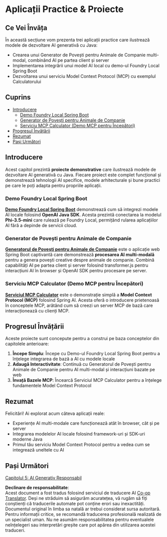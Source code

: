 <!--
CO_OP_TRANSLATOR_METADATA:
{
  "original_hash": "14c0a61ecc1cd2012a9c129236dfdf71",
  "translation_date": "2025-07-29T16:17:18+00:00",
  "source_file": "04-PracticalSamples/README.md",
  "language_code": "ro"
}
-->
# Aplicații Practice & Proiecte

## Ce Vei Învăța
În această secțiune vom prezenta trei aplicații practice care ilustrează modele de dezvoltare AI generativă cu Java:
- Crearea unui Generator de Povești pentru Animale de Companie multi-modal, combinând AI pe partea client și server
- Implementarea integrării unui model AI local cu demo-ul Foundry Local Spring Boot
- Dezvoltarea unui serviciu Model Context Protocol (MCP) cu exemplul Calculatorului

## Cuprins

- [Introducere](../../../04-PracticalSamples)
  - [Demo Foundry Local Spring Boot](../../../04-PracticalSamples)
  - [Generator de Povești pentru Animale de Companie](../../../04-PracticalSamples)
  - [Serviciu MCP Calculator (Demo MCP pentru Începători)](../../../04-PracticalSamples)
- [Progresul Învățării](../../../04-PracticalSamples)
- [Rezumat](../../../04-PracticalSamples)
- [Pași Următori](../../../04-PracticalSamples)

## Introducere

Acest capitol prezintă **proiecte demonstrative** care ilustrează modele de dezvoltare AI generativă cu Java. Fiecare proiect este complet funcțional și demonstrează tehnologii AI specifice, modele arhitecturale și bune practici pe care le poți adapta pentru propriile aplicații.

### Demo Foundry Local Spring Boot

**[Demo Foundry Local Spring Boot](foundrylocal/README.md)** demonstrează cum să integrezi modele AI locale folosind **OpenAI Java SDK**. Acesta prezintă conectarea la modelul **Phi-3.5-mini** care rulează pe Foundry Local, permițând rularea aplicațiilor AI fără a depinde de servicii cloud.

### Generator de Povești pentru Animale de Companie

**[Generatorul de Povești pentru Animale de Companie](petstory/README.md)** este o aplicație web Spring Boot captivantă care demonstrează **procesarea AI multi-modală** pentru a genera povești creative despre animale de companie. Combină capabilități AI pe partea client și server folosind transformer.js pentru interacțiuni AI în browser și OpenAI SDK pentru procesare pe server.

### Serviciu MCP Calculator (Demo MCP pentru Începători)

**[Serviciul MCP Calculator](calculator/README.md)** este o demonstrație simplă a **Model Context Protocol (MCP)** folosind Spring AI. Acesta oferă o introducere prietenoasă în conceptele MCP, arătând cum să creezi un server MCP de bază care interacționează cu clienți MCP.

## Progresul Învățării

Aceste proiecte sunt concepute pentru a construi pe baza conceptelor din capitolele anterioare:

1. **Începe Simplu**: Începe cu Demo-ul Foundry Local Spring Boot pentru a înțelege integrarea de bază a AI cu modele locale
2. **Adaugă Interactivitate**: Continuă cu Generatorul de Povești pentru Animale de Companie pentru AI multi-modal și interacțiuni bazate pe web
3. **Învață Bazele MCP**: Încearcă Serviciul MCP Calculator pentru a înțelege fundamentele Model Context Protocol

## Rezumat

Felicitări! Ai explorat acum câteva aplicații reale:

- Experiențe AI multi-modale care funcționează atât în browser, cât și pe server
- Integrarea modelelor AI locale folosind framework-uri și SDK-uri moderne Java
- Primul tău serviciu Model Context Protocol pentru a vedea cum se integrează uneltele cu AI

## Pași Următori

[Capitolul 5: AI Generativ Responsabil](../05-ResponsibleGenAI/README.md)

**Declinare de responsabilitate**:  
Acest document a fost tradus folosind serviciul de traducere AI [Co-op Translator](https://github.com/Azure/co-op-translator). Deși ne străduim să asigurăm acuratețea, vă rugăm să fiți conștienți că traducerile automate pot conține erori sau inexactități. Documentul original în limba sa natală ar trebui considerat sursa autoritară. Pentru informații critice, se recomandă traducerea profesională realizată de un specialist uman. Nu ne asumăm responsabilitatea pentru eventualele neînțelegeri sau interpretări greșite care pot apărea din utilizarea acestei traduceri.